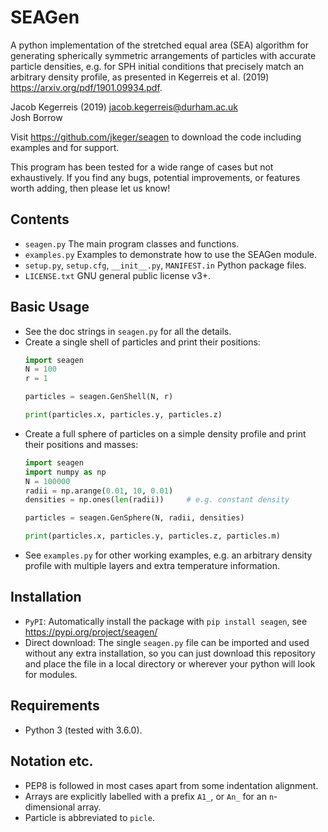 SEAGen
======

A python implementation of the stretched equal area (SEA) algorithm for
generating spherically symmetric arrangements of particles with accurate
particle densities, e.g. for SPH initial conditions that precisely match an
arbitrary density profile, as presented in Kegerreis et al. (2019)
https://arxiv.org/pdf/1901.09934.pdf.

Jacob Kegerreis (2019) jacob.kegerreis@durham.ac.uk  
Josh Borrow

Visit https://github.com/jkeger/seagen to download the code including examples
and for support.

This program has been tested for a wide range of cases but not exhaustively. If
you find any bugs, potential improvements, or features worth adding, then please
let us know!


Contents
--------
+ `seagen.py` The main program classes and functions.
+ `examples.py` Examples to demonstrate how to use the SEAGen module.
+ `setup.py`, `setup.cfg`, `__init__.py`, `MANIFEST.in` Python package files.
+ `LICENSE.txt` GNU general public license v3+.


Basic Usage
-----------
+ See the doc strings in `seagen.py` for all the details.
+ Create a single shell of particles and print their positions:
    ```python
    import seagen
    N = 100
    r = 1

    particles = seagen.GenShell(N, r)

    print(particles.x, particles.y, particles.z)
    ```
+ Create a full sphere of particles on a simple density profile and print their
    positions and masses:
    ```python
    import seagen
    import numpy as np
    N = 100000
    radii = np.arange(0.01, 10, 0.01)
    densities = np.ones(len(radii))     # e.g. constant density

    particles = seagen.GenSphere(N, radii, densities)

    print(particles.x, particles.y, particles.z, particles.m)
    ```
+ See `examples.py` for other working examples, e.g. an arbitrary density
    profile with multiple layers and extra temperature information.


Installation
------------
+ `PyPI`: Automatically install the package with `pip install seagen`, see
    https://pypi.org/project/seagen/
+ Direct download: The single `seagen.py` file can be imported and used without
    any extra installation, so you can just download this repository and place
    the file in a local directory or wherever your python will look for modules.


Requirements
------------
+ Python 3 (tested with 3.6.0).


Notation etc.
-------------
+ PEP8 is followed in most cases apart from some indentation alignment.
+ Arrays are explicitly labelled with a prefix `A1_`, or `An_` for an
    `n`-dimensional array.
+ Particle is abbreviated to `picle`.
